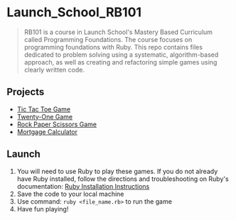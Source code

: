 # Launch_School_RB101

> RB101 is a course in Launch School's Mastery Based Curriculum called Programming Foundations. The course focuses on programming foundations with Ruby. This repo contains files dedicated to problem solving using a systematic, algorithm-based approach, as well as creating and refactoring simple games using clearly written code.

## Projects
- [Tic Tac Toe Game](https://github.com/mskalisz/Launch_School_RB101/blob/master/lesson_6/ttt_bonus.rb)
- [Twenty-One Game](https://github.com/KaliszLaunchSchool/Launch_School_RB101/blob/master/lesson_6/twenty_one.rb)
- [Rock Paper Scissors Game](https://github.com/mskalisz/Launch_School_RB101/blob/master/lesson_2/rps_bonus.rb)
- [Mortgage Calculator](https://github.com/mskalisz/Launch_School_RB101/blob/master/lesson_2/mortgage_calculator.rb)

## Launch
1. You will need to use Ruby to play these games. If you do not already have Ruby installed, follow the directions and troubleshooting on Ruby's documentation: [Ruby Installation Instructions](https://www.ruby-lang.org/en/documentation/installation/)
2. Save the code to your local machine
3. Use command: `ruby <file_name.rb>` to run the game
4. Have fun playing!
